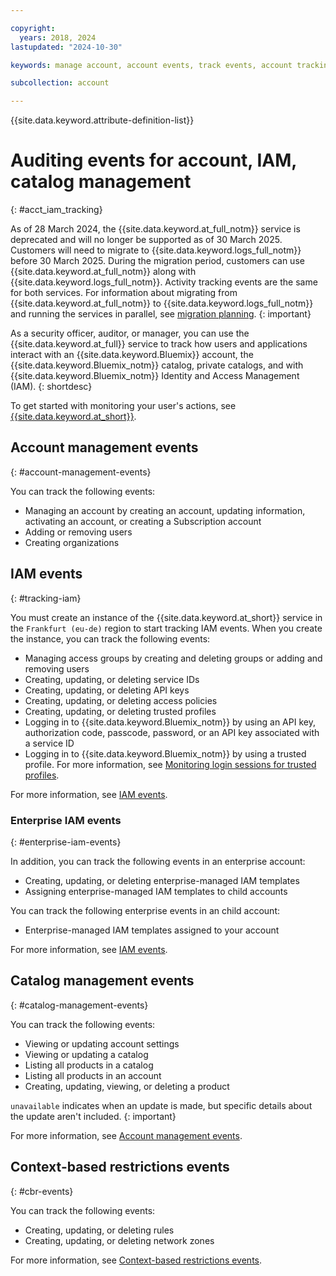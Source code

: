 ```yaml
---

copyright:
  years: 2018, 2024
lastupdated: "2024-10-30"

keywords: manage account, account events, track events, account tracking, monitoring, catalog tracking, catalog management

subcollection: account

---
```


{{site.data.keyword.attribute-definition-list}}

# Auditing events for account, IAM, catalog management
{: #acct_iam_tracking}


As of 28 March 2024, the {{site.data.keyword.at_full_notm}} service is deprecated and will no longer be supported as of 30 March 2025. Customers will need to migrate to {{site.data.keyword.logs_full_notm}} before 30 March 2025. During the migration period, customers can use {{site.data.keyword.at_full_notm}} along with {{site.data.keyword.logs_full_notm}}. Activity tracking events are the same for both services. For information about migrating from {{site.data.keyword.at_full_notm}} to {{site.data.keyword.logs_full_notm}} and running the services in parallel, see [migration planning](/docs/cloud-logs?topic=cloud-logs-migration-intro).
{: important}

As a security officer, auditor, or manager, you can use the {{site.data.keyword.at_full}} service to track how users and applications interact with an {{site.data.keyword.Bluemix}} account, the {{site.data.keyword.Bluemix_notm}} catalog, private catalogs, and with {{site.data.keyword.Bluemix_notm}} Identity and Access Management (IAM).
{: shortdesc}

To get started with monitoring your user's actions, see [{{site.data.keyword.at_short}}](/docs/activity-tracker?topic=activity-tracker-getting-started#getting-started).

## Account management events
{: #account-management-events}

You can track the following events:

* Managing an account by creating an account, updating information, activating an account, or creating a Subscription account
* Adding or removing users
* Creating organizations

## IAM events
{: #tracking-iam}

You must create an instance of the {{site.data.keyword.at_short}} service in the `Frankfurt (eu-de)` region to start tracking IAM events. When you create the instance, you can track the following events:

* Managing access groups by creating and deleting groups or adding and removing users
* Creating, updating, or deleting service IDs
* Creating, updating, or deleting API keys
* Creating, updating, or deleting access policies
* Creating, updating, or deleting trusted profiles
* Logging in to {{site.data.keyword.Bluemix_notm}} by using an API key, authorization code, passcode, password, or an API key associated with a service ID
* Logging in to {{site.data.keyword.Bluemix_notm}} by using a trusted profile. For more information, see [Monitoring login sessions for trusted profiles](/docs/account?topic=account-trusted-profile-monitor).



For more information, see [IAM events](/docs/activity-tracker?topic=activity-tracker-at_events_iam).

### Enterprise IAM events
{: #enterprise-iam-events}

In addition, you can track the following events in an enterprise account:
* Creating, updating, or deleting enterprise-managed IAM templates
* Assigning enterprise-managed IAM templates to child accounts

You can track the following enterprise events in an child account:
* Enterprise-managed IAM templates assigned to your account

For more information, see [IAM events](/docs/activity-tracker?topic=activity-tracker-at_events_iam).

## Catalog management events
{: #catalog-management-events}

You can track the following events:

* Viewing or updating account settings
* Viewing or updating a catalog
* Listing all products in a catalog
* Listing all products in an account
* Creating, updating, viewing, or deleting a product

`unavailable` indicates when an update is made, but specific details about the update aren't included.
{: important}

For more information, see [Account management events](/docs/activity-tracker?topic=activity-tracker-at_events_acc_mgt).

## Context-based restrictions events
{: #cbr-events}

You can track the following events:

* Creating, updating, or deleting rules
* Creating, updating, or deleting network zones

For more information, see [Context-based restrictions events](/docs/activity-tracker?topic=activity-tracker-events_context_based#restriction_rules_events).
